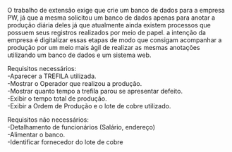 O trabalho de extensão exige que crie um banco de dados para a empresa PW, já que a mesma solicitou um banco de dados apenas para anotar a produção diária deles
já que atualmente ainda existem processos que possuem seus registros realizados por meio de papel. a intenção da empresa é digitalizar essas etapas de modo que 
consigam acompanhar a produção por um meio mais ágil de realizar as mesmas anotações utilizando um banco de dados e um sistema web.

Requisitos necessários:\
-Aparecer a TREFILA utilizada.\
-Mostrar o Operador que realizou a produção.\
-Mostrar quanto tempo a trefila parou se apresentar defeito.\
-Exibir o tempo total de produção.\
-Exibir a Ordem de Produção e o lote de cobre utilizado.



Requisitos não necessários:\
-Detalhamento de funcionários (Salário, endereço)\
-Alimentar o banco.\
-Identificar fornecedor do lote de cobre
